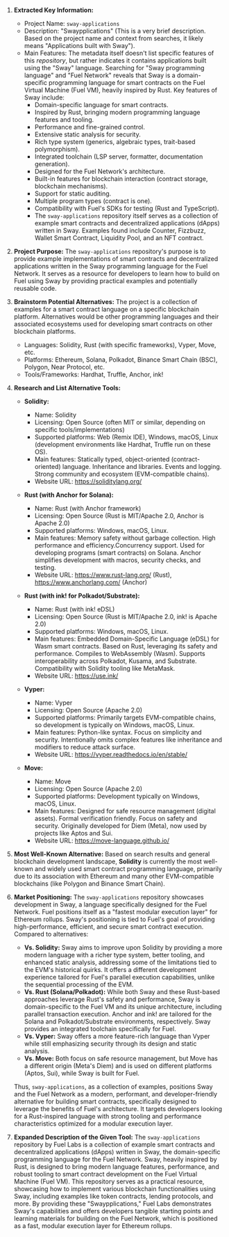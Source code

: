 1.  **Extracted Key Information:**
    *   Project Name: `sway-applications`
    *   Description: "Swaypplications" (This is a very brief description. Based on the project name and context from searches, it likely means "Applications built with Sway").
    *   Main Features: The metadata itself doesn't list specific features of this *repository*, but rather indicates it contains applications built using the "Sway" language. Searching for "Sway programming language" and "Fuel Network" reveals that Sway is a domain-specific programming language for smart contracts on the Fuel Virtual Machine (Fuel VM), heavily inspired by Rust. Key features of Sway include:
        *   Domain-specific language for smart contracts.
        *   Inspired by Rust, bringing modern programming language features and tooling.
        *   Performance and fine-grained control.
        *   Extensive static analysis for security.
        *   Rich type system (generics, algebraic types, trait-based polymorphism).
        *   Integrated toolchain (LSP server, formatter, documentation generation).
        *   Designed for the Fuel Network's architecture.
        *   Built-in features for blockchain interaction (contract storage, blockchain mechanisms).
        *   Support for static auditing.
        *   Multiple program types (contract is one).
        *   Compatibility with Fuel's SDKs for testing (Rust and TypeScript).
        *   The `sway-applications` repository itself serves as a collection of example smart contracts and decentralized applications (dApps) written in Sway. Examples found include Counter, Fizzbuzz, Wallet Smart Contract, Liquidity Pool, and an NFT contract.

2.  **Project Purpose:**
    The `sway-applications` repository's purpose is to provide example implementations of smart contracts and decentralized applications written in the Sway programming language for the Fuel Network. It serves as a resource for developers to learn how to build on Fuel using Sway by providing practical examples and potentially reusable code.

3.  **Brainstorm Potential Alternatives:**
    The project is a collection of examples for a smart contract language on a specific blockchain platform. Alternatives would be other programming languages and their associated ecosystems used for developing smart contracts on other blockchain platforms.
    *   Languages: Solidity, Rust (with specific frameworks), Vyper, Move, etc.
    *   Platforms: Ethereum, Solana, Polkadot, Binance Smart Chain (BSC), Polygon, Near Protocol, etc.
    *   Tools/Frameworks: Hardhat, Truffle, Anchor, ink!

4.  **Research and List Alternative Tools:**

    *   **Solidity:**
        *   Name: Solidity
        *   Licensing: Open Source (often MIT or similar, depending on specific tools/implementations)
        *   Supported platforms: Web (Remix IDE), Windows, macOS, Linux (development environments like Hardhat, Truffle run on these OS).
        *   Main features: Statically typed, object-oriented (contract-oriented) language. Inheritance and libraries. Events and logging. Strong community and ecosystem (EVM-compatible chains).
        *   Website URL: https://soliditylang.org/

    *   **Rust (with Anchor for Solana):**
        *   Name: Rust (with Anchor framework)
        *   Licensing: Open Source (Rust is MIT/Apache 2.0, Anchor is Apache 2.0)
        *   Supported platforms: Windows, macOS, Linux.
        *   Main features: Memory safety without garbage collection. High performance and efficiency.Concurrency support. Used for developing programs (smart contracts) on Solana. Anchor simplifies development with macros, security checks, and testing.
        *   Website URL: https://www.rust-lang.org/ (Rust), https://www.anchorlang.com/ (Anchor)

    *   **Rust (with ink! for Polkadot/Substrate):**
        *   Name: Rust (with ink! eDSL)
        *   Licensing: Open Source (Rust is MIT/Apache 2.0, ink! is Apache 2.0)
        *   Supported platforms: Windows, macOS, Linux.
        *   Main features: Embedded Domain-Specific Language (eDSL) for Wasm smart contracts. Based on Rust, leveraging its safety and performance. Compiles to WebAssembly (Wasm). Supports interoperability across Polkadot, Kusama, and Substrate. Compatibility with Solidity tooling like MetaMask.
        *   Website URL: https://use.ink/

    *   **Vyper:**
        *   Name: Vyper
        *   Licensing: Open Source (Apache 2.0)
        *   Supported platforms: Primarily targets EVM-compatible chains, so development is typically on Windows, macOS, Linux.
        *   Main features: Python-like syntax. Focus on simplicity and security. Intentionally omits complex features like inheritance and modifiers to reduce attack surface.
        *   Website URL: https://vyper.readthedocs.io/en/stable/

    *   **Move:**
        *   Name: Move
        *   Licensing: Open Source (Apache 2.0)
        *   Supported platforms: Development typically on Windows, macOS, Linux.
        *   Main features: Designed for safe resource management (digital assets). Formal verification friendly. Focus on safety and security. Originally developed for Diem (Meta), now used by projects like Aptos and Sui.
        *   Website URL: https://move-language.github.io/

5.  **Most Well-Known Alternative:**
    Based on search results and general blockchain development landscape, **Solidity** is currently the most well-known and widely used smart contract programming language, primarily due to its association with Ethereum and many other EVM-compatible blockchains (like Polygon and Binance Smart Chain).

6.  **Market Positioning:**
    The `sway-applications` repository showcases development in Sway, a language specifically designed for the Fuel Network. Fuel positions itself as a "fastest modular execution layer" for Ethereum rollups. Sway's positioning is tied to Fuel's goal of providing high-performance, efficient, and secure smart contract execution. Compared to alternatives:
    *   **Vs. Solidity:** Sway aims to improve upon Solidity by providing a more modern language with a richer type system, better tooling, and enhanced static analysis, addressing some of the limitations tied to the EVM's historical quirks. It offers a different development experience tailored for Fuel's parallel execution capabilities, unlike the sequential processing of the EVM.
    *   **Vs. Rust (Solana/Polkadot):** While both Sway and these Rust-based approaches leverage Rust's safety and performance, Sway is domain-specific to the Fuel VM and its unique architecture, including parallel transaction execution. Anchor and ink! are tailored for the Solana and Polkadot/Substrate environments, respectively. Sway provides an integrated toolchain specifically for Fuel.
    *   **Vs. Vyper:** Sway offers a more feature-rich language than Vyper while still emphasizing security through its design and static analysis.
    *   **Vs. Move:** Both focus on safe resource management, but Move has a different origin (Meta's Diem) and is used on different platforms (Aptos, Sui), while Sway is built for Fuel.

    Thus, `sway-applications`, as a collection of examples, positions Sway and the Fuel Network as a modern, performant, and developer-friendly alternative for building smart contracts, specifically designed to leverage the benefits of Fuel's architecture. It targets developers looking for a Rust-inspired language with strong tooling and performance characteristics optimized for a modular execution layer.

7.  **Expanded Description of the Given Tool:**
    The `sway-applications` repository by Fuel Labs is a collection of example smart contracts and decentralized applications (dApps) written in Sway, the domain-specific programming language for the Fuel Network. Sway, heavily inspired by Rust, is designed to bring modern language features, performance, and robust tooling to smart contract development on the Fuel Virtual Machine (Fuel VM). This repository serves as a practical resource, showcasing how to implement various blockchain functionalities using Sway, including examples like token contracts, lending protocols, and more. By providing these "Swaypplications," Fuel Labs demonstrates Sway's capabilities and offers developers tangible starting points and learning materials for building on the Fuel Network, which is positioned as a fast, modular execution layer for Ethereum rollups.